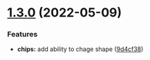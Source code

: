 # [1.3.0](https://github.com/biswarup35/npm-test-3/compare/v1.2.0...v1.3.0) (2022-05-09)


### Features

* **chips:** add ability to chage shape ([9d4cf38](https://github.com/biswarup35/npm-test-3/commit/9d4cf38cca0727701a2ce2516c1c67d4ea12ab8c))
